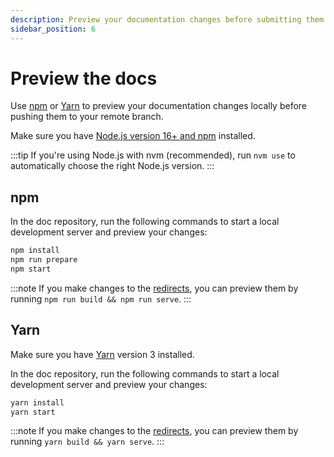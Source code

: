 ```yaml
---
description: Preview your documentation changes before submitting them.
sidebar_position: 6
---
```


# Preview the docs

Use [npm](#npm) or [Yarn](#yarn) to preview your documentation changes locally
before pushing them to your remote branch.

Make sure you have [Node.js version 16+ and npm](https://docs.npmjs.com/downloading-and-installing-node-js-and-npm)
installed.

:::tip
If you're using Node.js with nvm (recommended), run `nvm use` to automatically choose the right
Node.js version.
:::

## npm

In the doc repository, run the following commands to start a local development server and preview
your changes:

```bash
npm install
npm run prepare
npm start
```

:::note
If you make changes to the [redirects](configure-docusaurus.md#redirects), you can preview them by
running `npm run build && npm run serve`.
:::

## Yarn

Make sure you have [Yarn](https://yarnpkg.com/getting-started/install) version 3 installed.

In the doc repository, run the following commands to start a local development server and preview
your changes:

```bash
yarn install
yarn start
```

:::note
If you make changes to the [redirects](configure-docusaurus.md#redirects), you can preview them by
running `yarn build && yarn serve`.
:::
